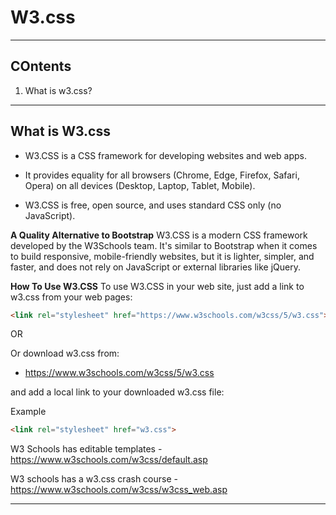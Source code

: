 # W3.css

---

## COntents

1. What is w3.css?


---

## What is W3.css
- W3.CSS is a CSS framework for developing websites and web apps.

- It provides equality for all browsers (Chrome, Edge, Firefox, Safari, Opera) on all devices (Desktop, Laptop, Tablet, Mobile).

- W3.CSS is free, open source, and uses standard CSS only (no JavaScript).

**A Quality Alternative to Bootstrap**
W3.CSS is a modern CSS framework developed by the W3Schools team. It's similar to Bootstrap when it comes to build responsive, mobile-friendly websites, but it is lighter, simpler, and faster, and does not rely on JavaScript or external libraries like jQuery.

**How To Use W3.CSS**
To use W3.CSS in your web site, just add a link to w3.css from your web pages:

```html
<link rel="stylesheet" href="https://www.w3schools.com/w3css/5/w3.css">
```
OR

Or download w3.css from:

- https://www.w3schools.com/w3css/5/w3.css

and add a local link to your downloaded w3.css file:

Example
```html
<link rel="stylesheet" href="w3.css">
```

W3 Schools has editable templates - https://www.w3schools.com/w3css/default.asp

W3 schools has a w3.css crash course - https://www.w3schools.com/w3css/w3css_web.asp


---